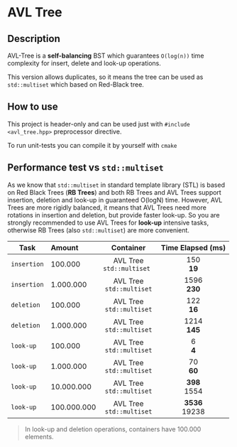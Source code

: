# AVL Tree

## Description

AVL-Tree is a **self-balancing** BST which guarantees `O(log(n))` time complexity for insert, delete and look-up operations.

This version allows duplicates, so it means the tree can be used as `std::multiset` which based on Red-Black tree.

## How to use

This project is header-only and can be used just with `#include <avl_tree.hpp>` preprocessor directive.

To run unit-tests you can compile it by yourself with `cmake`

## Performance test vs `std::multiset`

As we know that `std::multiset` in standard template library (STL) is based on Red Black Trees (**RB Trees**) and both RB Trees and AVL Trees support insertion, deletion and look-up in guaranteed O(logN) time. However,
 AVL Trees are more rigidly balanced, it means that AVL Trees need more rotations in insertion and deletion, but provide faster look-up. So you are strongly recommended to use AVL Trees for **look-up** intensive tasks,
  otherwise RB Trees (also `std::multiset`) are more convenient. 
  
  | Task | Amount | Container | Time Elapsed (ms) |
  | --- | :--- | :---: | :---: |
  | `insertion` | 100.000 | AVL Tree<br>`std::multiset `| 150<br>**19** |
  | `insertion` | 1.000.000 | AVL Tree<br>`std::multiset` | 1596<br>**230** |
  | `deletion` | 100.000 | AVL Tree<br>`std::multiset` | 122<br>**16** |
  | `deletion` | 1.000.000 | AVL Tree<br>`std::multiset` | 1214<br>**145** |
  | `look-up` | 100.000 | AVL Tree<br>`std::multiset` | 6<br>**4**  |
  | `look-up` | 1.000.000 | AVL Tree<br>`std::multiset` | 70<br>**60** |
  | `look-up` | 10.000.000 | AVL Tree<br>`std::multiset` | **398**<br>1554 |
  | `look-up` | 100.000.000 | AVL Tree<br>`std::multiset` | **3536**<br>19238 |
  
  > In look-up and deletion operations, containers have 100.000 elements.
